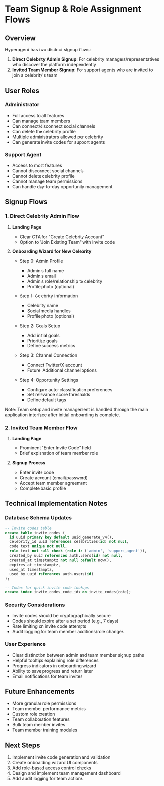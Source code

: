 # Team Signup & Role Assignment Flows

## Overview

Hyperagent has two distinct signup flows:
1. **Direct Celebrity Admin Signup**: For celebrity managers/representatives who discover the platform independently
2. **Invited Team Member Signup**: For support agents who are invited to join a celebrity's team

## User Roles

### Administrator
- Full access to all features
- Can manage team members
- Can connect/disconnect social channels
- Can delete the celebrity profile
- Multiple administrators allowed per celebrity
- Can generate invite codes for support agents

### Support Agent
- Access to most features
- Cannot disconnect social channels
- Cannot delete celebrity profile
- Cannot manage team permissions
- Can handle day-to-day opportunity management

## Signup Flows

### 1. Direct Celebrity Admin Flow
1. **Landing Page**
   - Clear CTA for "Create Celebrity Account"
   - Option to "Join Existing Team" with invite code

2. **Onboarding Wizard for New Celebrity**
   - Step 0: Admin Profile
     - Admin's full name
     - Admin's email
     - Admin's role/relationship to celebrity
     - Profile photo (optional)
   
   - Step 1: Celebrity Information
     - Celebrity name
     - Social media handles
     - Profile photo (optional)
   
   - Step 2: Goals Setup
     - Add initial goals
     - Prioritize goals
     - Define success metrics
   
   - Step 3: Channel Connection
     - Connect Twitter/X account
     - Future: Additional channel options

   - Step 4: Opportunity Settings
     - Configure auto-classification preferences
     - Set relevance score thresholds
     - Define default tags

Note: Team setup and invite management is handled through the main application interface after initial onboarding is complete.

### 2. Invited Team Member Flow
1. **Landing Page**
   - Prominent "Enter Invite Code" field
   - Brief explanation of team member role

2. **Signup Process**
   - Enter invite code
   - Create account (email/password)
   - Accept team member agreement
   - Complete basic profile

## Technical Implementation Notes

### Database Schema Updates
```sql
-- Invite codes table
create table invite_codes (
  id uuid primary key default uuid_generate_v4(),
  celebrity_id uuid references celebrities(id) not null,
  code text unique not null,
  role text not null check (role in ('admin', 'support_agent')),
  created_by uuid references auth.users(id) not null,
  created_at timestamptz not null default now(),
  expires_at timestamptz,
  used_at timestamptz,
  used_by uuid references auth.users(id)
);

-- Index for quick invite code lookups
create index invite_codes_code_idx on invite_codes(code);
```

### Security Considerations
- Invite codes should be cryptographically secure
- Codes should expire after a set period (e.g., 7 days)
- Rate limiting on invite code attempts
- Audit logging for team member additions/role changes

### User Experience
- Clear distinction between admin and team member signup paths
- Helpful tooltips explaining role differences
- Progress indicators in onboarding wizard
- Ability to save progress and return later
- Email notifications for team invites

## Future Enhancements
- More granular role permissions
- Team member performance metrics
- Custom role creation
- Team collaboration features
- Bulk team member invites
- Team member training modules

## Next Steps
1. Implement invite code generation and validation
2. Create onboarding wizard UI components
3. Add role-based access control checks
4. Design and implement team management dashboard
5. Add audit logging for team actions 